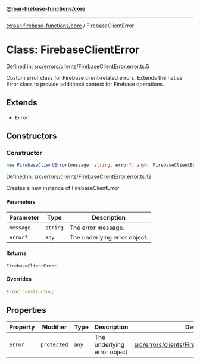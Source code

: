 [**@roar-firebase-functions/core**](../README.md)

---

[@roar-firebase-functions/core](../README.md) / FirebaseClientError

# Class: FirebaseClientError

Defined in: [src/errors/clients/FirebaseClientError.error.ts:5](src/src/errors/clients/FirebaseClientError.error.ts#5)

Custom error class for Firebase client-related errors.
Extends the native Error class to provide additional context for Firebase operations.

## Extends

- `Error`

## Constructors

### Constructor

```ts
new FirebaseClientError(message: string, error?: any): FirebaseClientError;
```

Defined in: [src/errors/clients/FirebaseClientError.error.ts:12](src/src/errors/clients/FirebaseClientError.error.ts#12)

Creates a new instance of FirebaseClientError

#### Parameters

| Parameter | Type     | Description                  |
| --------- | -------- | ---------------------------- |
| `message` | `string` | The error message.           |
| `error?`  | `any`    | The underlying error object. |

#### Returns

`FirebaseClientError`

#### Overrides

```ts
Error.constructor;
```

## Properties

| Property                   | Modifier    | Type  | Description                 | Defined in                                                                                                 |
| -------------------------- | ----------- | ----- | --------------------------- | ---------------------------------------------------------------------------------------------------------- |
| <a id="error"></a> `error` | `protected` | `any` | The underlying error object | [src/errors/clients/FirebaseClientError.error.ts:7](src/src/errors/clients/FirebaseClientError.error.ts#7) |
